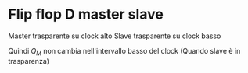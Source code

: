 # Flip flop D master slave
Master trasparente su clock alto
Slave trasparente su clock basso


Quindi $Q_{M}$ non cambia nell'intervallo basso del clock (Quando slave è in trasparenza)